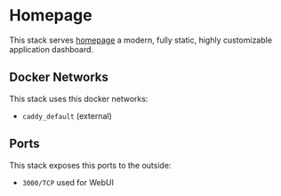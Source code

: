 # Homepage

This stack serves [homepage](https://gethomepage.dev/en/installation/) a modern, fully static, highly customizable application dashboard.

## Docker Networks

This stack uses this docker networks:

- `caddy_default` (external)

## Ports

This stack exposes this ports to the outside:

- `3000/TCP` used for WebUI

